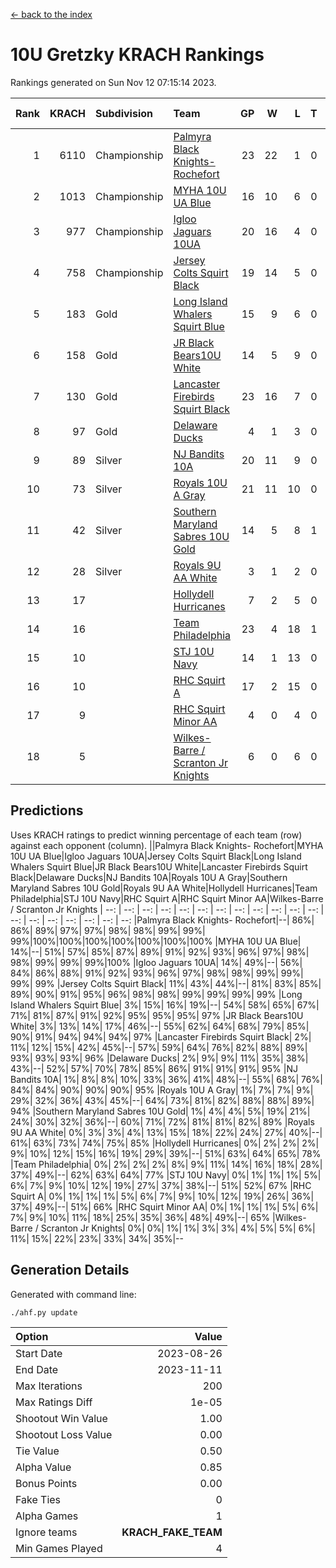 [<- back to the index](readme.md)
# 10U Gretzky KRACH Rankings
Rankings generated on Sun Nov 12 07:15:14 2023.

Rank|KRACH|Subdivision|Team|GP|W|L|T|OTW|OTL|SoS|Exp Wins|Win Diff
---:|---:|:---|:---|---:|---:|---:|---:|---:|---:|---:|---:|---:
1|6110|Championship|[Palmyra Black Knights- Rochefort](https://gamesheetstats.com/seasons/3659/teams/140260/schedule)|23|22|1|0|0|1|331|22.8|-0.0
2|1013|Championship|[MYHA 10U UA Blue](https://gamesheetstats.com/seasons/3659/teams/140258/schedule)|16|10|6|0|0|0|1724|10.8|-0.0
3|977|Championship|[Igloo Jaguars 10UA](https://gamesheetstats.com/seasons/3659/teams/140253/schedule)|20|16|4|0|0|1|554|16.8|-0.0
4|758|Championship|[Jersey Colts Squirt Black](https://gamesheetstats.com/seasons/3659/teams/140254/schedule)|19|14|5|0|1|0|858|14.8|-0.0
5|183|Gold|[Long Island Whalers Squirt Blue](https://gamesheetstats.com/seasons/3659/teams/140257/schedule)|15|9|6|0|0|0|904|9.9|0.0
6|158|Gold|[JR Black Bears10U White](https://gamesheetstats.com/seasons/3659/teams/140255/schedule)|14|5|9|0|1|1|1570|5.9|0.0
7|130|Gold|[Lancaster Firebirds Squirt Black](https://gamesheetstats.com/seasons/3659/teams/140256/schedule)|23|16|7|0|1|1|378|16.9|0.0
8|97|Gold|[Delaware Ducks](https://gamesheetstats.com/seasons/3659/teams/140218/schedule)|4|1|3|0|0|0|3670|1.9|0.0
9|89|Silver|[NJ Bandits 10A](https://gamesheetstats.com/seasons/3659/teams/140259/schedule)|20|11|9|0|0|1|223|11.9|0.0
10|73|Silver|[Royals 10U A Gray](https://gamesheetstats.com/seasons/3659/teams/140262/schedule)|21|11|10|0|1|1|476|11.9|0.0
11|42|Silver|[Southern Maryland Sabres 10U Gold](https://gamesheetstats.com/seasons/3659/teams/140263/schedule)|14|5|8|1|2|0|178|6.4|0.0
12|28|Silver|[Royals 9U AA White](https://gamesheetstats.com/seasons/3659/teams/140225/schedule)|3|1|2|0|0|0|215|1.9|0.0
13|17||[Hollydell Hurricanes](https://gamesheetstats.com/seasons/3659/teams/140220/schedule)|7|2|5|0|0|0|269|2.9|0.0
14|16||[Team Philadelphia](https://gamesheetstats.com/seasons/3659/teams/140265/schedule)|23|4|18|1|0|1|509|5.4|0.0
15|10||[STJ 10U Navy](https://gamesheetstats.com/seasons/3659/teams/140264/schedule)|14|1|13|0|0|0|1402|1.9|0.0
16|10||[RHC Squirt A](https://gamesheetstats.com/seasons/3659/teams/140261/schedule)|17|2|15|0|1|0|227|2.9|0.0
17|9||[RHC Squirt Minor AA](https://gamesheetstats.com/seasons/3659/teams/140224/schedule)|4|0|4|0|0|0|384|0.9|0.0
18|5||[Wilkes-Barre / Scranton Jr Knights](https://gamesheetstats.com/seasons/3659/teams/140228/schedule)|6|0|6|0|0|0|1797|0.9|0.0

## Predictions
Uses KRACH ratings to predict winning percentage of each team (row) against each opponent (column).
||Palmyra Black Knights- Rochefort|MYHA 10U UA Blue|Igloo Jaguars 10UA|Jersey Colts Squirt Black|Long Island Whalers Squirt Blue|JR Black Bears10U White|Lancaster Firebirds Squirt Black|Delaware Ducks|NJ Bandits 10A|Royals 10U A Gray|Southern Maryland Sabres 10U Gold|Royals 9U AA White|Hollydell Hurricanes|Team Philadelphia|STJ 10U Navy|RHC Squirt A|RHC Squirt Minor AA|Wilkes-Barre / Scranton Jr Knights
| --: | --: | --: | --: | --: | --: | --: | --: | --: | --: | --: | --: | --: | --: | --: | --: | --: | --: | --: 
|Palmyra Black Knights- Rochefort|--| 86%| 86%| 89%| 97%| 97%| 98%| 98%| 99%| 99%| 99%|100%|100%|100%|100%|100%|100%|100%
|MYHA 10U UA Blue| 14%|--| 51%| 57%| 85%| 87%| 89%| 91%| 92%| 93%| 96%| 97%| 98%| 98%| 99%| 99%| 99%|100%
|Igloo Jaguars 10UA| 14%| 49%|--| 56%| 84%| 86%| 88%| 91%| 92%| 93%| 96%| 97%| 98%| 98%| 99%| 99%| 99%| 99%
|Jersey Colts Squirt Black| 11%| 43%| 44%|--| 81%| 83%| 85%| 89%| 90%| 91%| 95%| 96%| 98%| 98%| 99%| 99%| 99%| 99%
|Long Island Whalers Squirt Blue|  3%| 15%| 16%| 19%|--| 54%| 58%| 65%| 67%| 71%| 81%| 87%| 91%| 92%| 95%| 95%| 95%| 97%
|JR Black Bears10U White|  3%| 13%| 14%| 17%| 46%|--| 55%| 62%| 64%| 68%| 79%| 85%| 90%| 91%| 94%| 94%| 94%| 97%
|Lancaster Firebirds Squirt Black|  2%| 11%| 12%| 15%| 42%| 45%|--| 57%| 59%| 64%| 76%| 82%| 88%| 89%| 93%| 93%| 93%| 96%
|Delaware Ducks|  2%|  9%|  9%| 11%| 35%| 38%| 43%|--| 52%| 57%| 70%| 78%| 85%| 86%| 91%| 91%| 91%| 95%
|NJ Bandits 10A|  1%|  8%|  8%| 10%| 33%| 36%| 41%| 48%|--| 55%| 68%| 76%| 84%| 84%| 90%| 90%| 90%| 95%
|Royals 10U A Gray|  1%|  7%|  7%|  9%| 29%| 32%| 36%| 43%| 45%|--| 64%| 73%| 81%| 82%| 88%| 88%| 89%| 94%
|Southern Maryland Sabres 10U Gold|  1%|  4%|  4%|  5%| 19%| 21%| 24%| 30%| 32%| 36%|--| 60%| 71%| 72%| 81%| 81%| 82%| 89%
|Royals 9U AA White|  0%|  3%|  3%|  4%| 13%| 15%| 18%| 22%| 24%| 27%| 40%|--| 61%| 63%| 73%| 74%| 75%| 85%
|Hollydell Hurricanes|  0%|  2%|  2%|  2%|  9%| 10%| 12%| 15%| 16%| 19%| 29%| 39%|--| 51%| 63%| 64%| 65%| 78%
|Team Philadelphia|  0%|  2%|  2%|  2%|  8%|  9%| 11%| 14%| 16%| 18%| 28%| 37%| 49%|--| 62%| 63%| 64%| 77%
|STJ 10U Navy|  0%|  1%|  1%|  1%|  5%|  6%|  7%|  9%| 10%| 12%| 19%| 27%| 37%| 38%|--| 51%| 52%| 67%
|RHC Squirt A|  0%|  1%|  1%|  1%|  5%|  6%|  7%|  9%| 10%| 12%| 19%| 26%| 36%| 37%| 49%|--| 51%| 66%
|RHC Squirt Minor AA|  0%|  1%|  1%|  1%|  5%|  6%|  7%|  9%| 10%| 11%| 18%| 25%| 35%| 36%| 48%| 49%|--| 65%
|Wilkes-Barre / Scranton Jr Knights|  0%|  0%|  1%|  1%|  3%|  3%|  4%|  5%|  5%|  6%| 11%| 15%| 22%| 23%| 33%| 34%| 35%|--

## Generation Details

Generated with command line:
```
./ahf.py update
```

| Option | Value |
| :----- | ----: |
| Start Date | 2023-08-26 |
| End Date | 2023-11-11 |
| Max Iterations | 200 |
| Max Ratings Diff | 1e-05 |
| Shootout Win Value | 1.00 |
| Shootout Loss Value | 0.00 |
| Tie Value | 0.50 |
| Alpha Value | 0.85 |
| Bonus Points | 0.00 |
| Fake Ties | 0 |
| Alpha Games | 1 |
| Ignore teams | __KRACH_FAKE_TEAM__ |
| Min Games Played | 4 |

